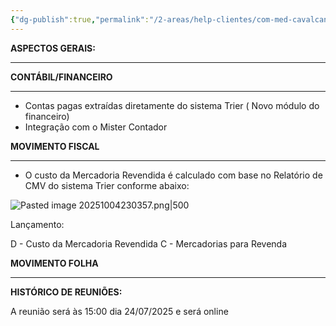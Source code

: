 ```yaml
---
{"dg-publish":true,"permalink":"/2-areas/help-clientes/com-med-cavalcante/","dgPassFrontmatter":true,"created":"2025-04-16T10:03:28.299-03:00","updated":"2025-10-04T23:13:37.692-03:00"}
---
```


**ASPECTOS GERAIS:**
___





**CONTÁBIL/FINANCEIRO**
___
 - Contas pagas extraídas diretamente do sistema Trier ( Novo módulo do financeiro)
 - Integração com o Mister Contador





**MOVIMENTO FISCAL**
____

 - O custo da Mercadoria Revendida é calculado com base no Relatório de CMV do sistema Trier conforme abaixo:

![Pasted image 20251004230357.png|500](/img/user/Pasted%20image%2020251004230357.png)

Lançamento:

D - Custo da Mercadoria Revendida
C - Mercadorias para Revenda


**MOVIMENTO FOLHA**
____










**HISTÓRICO DE REUNIÕES:**

A reunião será às 15:00 dia 24/07/2025 e será online